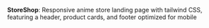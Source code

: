 **StoreShop**: Responsive anime store landing page with tailwind CSS, featuring a header, product cards, and footer optimized for mobile